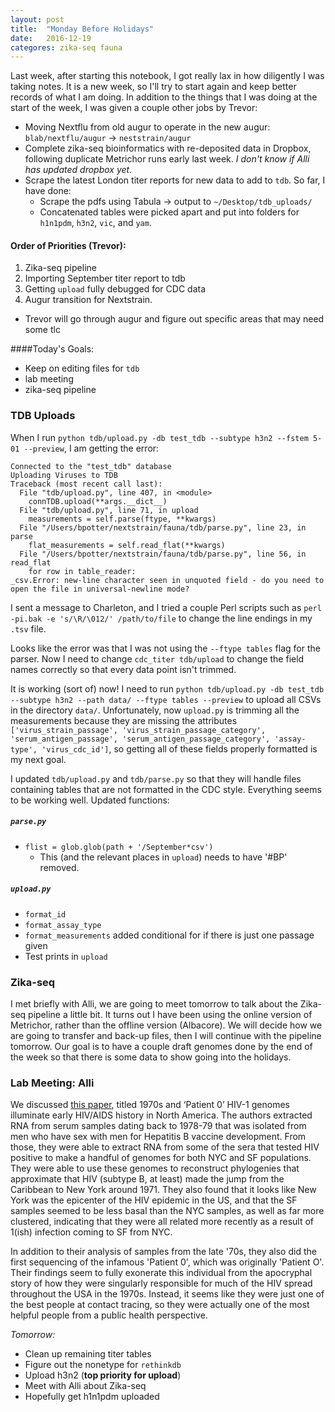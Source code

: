 ```yaml
---
layout: post
title:  "Monday Before Holidays"
date:   2016-12-19
categores: zika-seq fauna
---
```


Last week, after starting this notebook, I got really lax in how diligently I was taking notes. It is a new week, so I'll try to start again and keep better records of what I am doing. In addition to the things that I was doing at the start of the week, I was given a couple other jobs by Trevor:
* Moving Nextflu from old augur to operate in the new augur: `blab/nextflu/augur` -> `neststrain/augur`
* Complete zika-seq bioinformatics with re-deposited data in Dropbox, following duplicate Metrichor runs early last week. _I don't know if Alli has updated dropbox yet._
* Scrape the latest London titer reports for new data to add to `tdb`. So far, I have done:
  * Scrape the pdfs using Tabula -> output to `~/Desktop/tdb_uploads/`
  * Concatenated tables were picked apart and put into folders for `h1n1pdm`, `h3n2`, `vic`, and `yam`.

#### Order of Priorities (Trevor):
1. Zika-seq pipeline
2. Importing September titer report to tdb
3. Getting `upload` fully debugged for CDC data
4. Augur transition for Nextstrain.
  * Trevor will go through augur and figure out specific areas that may need some tlc

####Today's Goals:
* Keep on editing files for `tdb`
* lab meeting
* zika-seq pipeline

### TDB Uploads
When I run `python tdb/upload.py -db test_tdb --subtype h3n2 --fstem 5-01 --preview`, I am getting the error:
```
Connected to the "test_tdb" database
Uploading Viruses to TDB
Traceback (most recent call last):
  File "tdb/upload.py", line 407, in <module>
    connTDB.upload(**args.__dict__)
  File "tdb/upload.py", line 71, in upload
    measurements = self.parse(ftype, **kwargs)
  File "/Users/bpotter/nextstrain/fauna/tdb/parse.py", line 23, in parse
    flat_measurements = self.read_flat(**kwargs)
  File "/Users/bpotter/nextstrain/fauna/tdb/parse.py", line 56, in read_flat
    for row in table_reader:
_csv.Error: new-line character seen in unquoted field - do you need to open the file in universal-newline mode?
```
I sent a message to Charleton, and I tried a couple Perl scripts such as `perl -pi.bak -e 's/\R/\012/' /path/to/file` to change the line endings in my `.tsv` file.

Looks like the error was that I was not using the `--ftype tables` flag for the parser. Now I need to change `cdc_titer tdb/upload` to change the field names correctly so that every data point isn't trimmed.

It is working (sort of) now! I need to run `python tdb/upload.py -db test_tdb --subtype h3n2 --path data/ --ftype tables --preview` to upload all CSVs in the directory `data/`. Unfortunately, now `upload.py` is trimming all the measurements because they are missing the attributes `['virus_strain_passage', 'virus_strain_passage_category', 'serum_antigen_passage', 'serum_antigen_passage_category', 'assay-type', 'virus_cdc_id']`, so getting all of these fields properly formatted is my next goal.

I updated `tdb/upload.py` and `tdb/parse.py` so that they will handle files containing tables that are not formatted in the CDC style. Everything seems to be working well. Updated functions:
##### `parse.py`
* `flist = glob.glob(path + '/September*csv')`
  * This (and the relevant places in `upload`) needs to have '#BP' removed.
##### `upload.py`
* `format_id`
* `format_assay_type`
* `format_measurements` added conditional for if there is just one passage given
* Test prints in `upload`
### Zika-seq

I met briefly with Alli, we are going to meet tomorrow to talk about the Zika-seq pipeline a little bit. It turns out I have been using the online version of Metrichor, rather than the offline version (Albacore). We will decide how we are going to transfer and back-up files, then I will continue with the pipeline tomorrow. Our goal is to have a couple draft genomes done by the end of the week so that there is some data to show going into the holidays.

### Lab Meeting: Alli
We discussed [this paper](https://s3.amazonaws.com/objects.readcube.com/articles/downloaded/nature/f32052ad48099c0fae42c01b082bd5fd4335cea8bf8aa4fd1894ee8b5f4fad21.pdf?X-Amz-Algorithm=AWS4-HMAC-SHA256&X-Amz-Credential=AKIAIS5LBPCM5JPOCDGQ%2F20161219%2Fus-east-1%2Fs3%2Faws4_request&X-Amz-Date=20161219T174514Z&X-Amz-Expires=108885&X-Amz-SignedHeaders=host&X-Amz-Signature=9527e007653a9c7c51a28a02cc583989399e665eaa8a7d4a78a46053168d6490), titled 1970s and ‘Patient 0’ HIV-1 genomes illuminate early HIV/AIDS history in North America. The authors extracted RNA from serum samples dating back to 1978-79 that was isolated from men who have sex with men for Hepatitis B vaccine development. From those, they were able to extract RNA from some of the sera that tested HIV positive to make a handful of genomes for both NYC and SF populations. They were able to use these genomes to reconstruct phylogenies that approximate that HIV (subtype B, at least) made the jump from the Caribbean to New York around 1971. They also found that it looks like New York was the epicenter of the HIV epidemic in the US, and that the SF samples seemed to be less basal than the NYC samples, as well as far more clustered, indicating that they were all related more recently as a result of 1(ish) infection coming to SF from NYC.

In addition to their analysis of samples from the late '70s, they also did the first sequencing of the infamous 'Patient 0', which was originally 'Patient O'. Their findings seem to fully exonerate this individual from the apocryphal story of how they were singularly responsible for much of the HIV spread throughout the USA in the 1970s. Instead, it seems like they were just one of the best people at contact tracing, so they were actually one of the most helpful people from a public health perspective.

_Tomorrow:_
* Clean up remaining titer tables
* Figure out the nonetype for `rethinkdb`
* Upload h3n2 (__top priority for upload__)
* Meet with Alli about Zika-seq
* Hopefully get h1n1pdm uploaded
